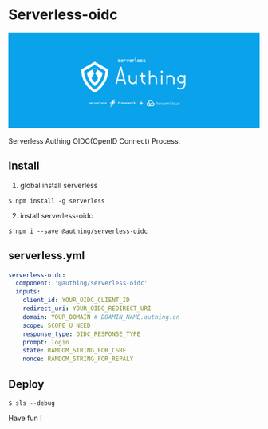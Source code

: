 # Serverless-oidc

![serverless-authing](https://github.com/Authing/serverless-oidc/blob/master/static/serverless-oidc.png?raw=true)

Serverless Authing OIDC(OpenID Connect) Process.

## Install

1. global install serverless
```shell
$ npm install -g serverless
```
2. install serverless-oidc
```shell
$ npm i --save @authing/serverless-oidc
```

## serverless.yml

```yaml
serverless-oidc:
  component: '@authing/serverless-oidc'
  inputs:
    client_id: YOUR_OIDC_CLIENT_ID
    redirect_uri: YOUR_OIDC_REDIRECT_URI
    domain: YOUR_DOMAIN # DOAMIN_NAME.authing.cn
    scope: SCOPE_U_NEED
    response_type: OIDC_RESPONSE_TYPE
    prompt: login
    state: RAMDOM_STRING_FOR_CSRF
    nonce: RANDOM_STRING_FOR_REPALY
```

## Deploy

```shell
$ sls --debug
```

Have fun !  